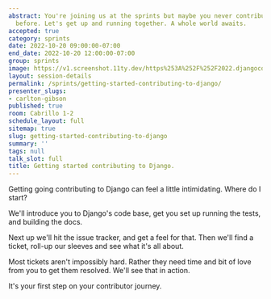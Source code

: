 ```yaml
---
abstract: You're joining us at the sprints but maybe you never contributed to Django
  before. Let's get up and running together. A whole world awaits.
accepted: true
category: sprints
date: 2022-10-20 09:00:00-07:00
end_date: 2022-10-20 12:00:00-07:00
group: sprints
image: https://v1.screenshot.11ty.dev/https%253A%252F%252F2022.djangocon.us%252Fpresenters%252Fcarlton-gibson%252F
layout: session-details
permalink: /sprints/getting-started-contributing-to-django/
presenter_slugs:
- carlton-gibson
published: true
room: Cabrillo 1-2
schedule_layout: full
sitemap: true
slug: getting-started-contributing-to-django
summary: ''
tags: null
talk_slot: full
title: Getting started contributing to Django.
---
```


Getting going contributing to Django can feel a little intimidating. Where do I start?

We'll introduce you to Django's code base, get you set up running the tests, and building the docs.

Next up we'll hit the issue tracker, and get a feel for that. Then we'll find a ticket, roll-up our sleeves and see what it's all about.

Most tickets aren't impossibly hard. Rather they need time and bit of love from you to get them resolved. We'll see that in action.

It's your first step on your contributor journey.
